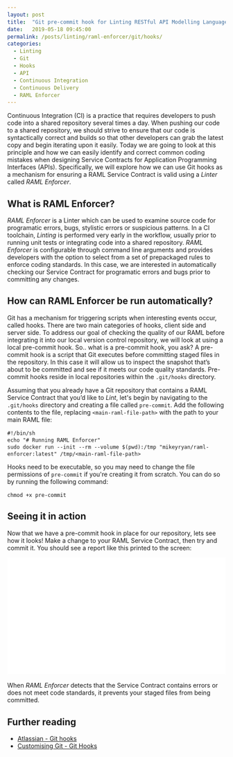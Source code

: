 ```yaml
---
layout: post
title:  "Git pre-commit hook for Linting RESTful API Modelling Language (RAML)"
date:   2019-05-18 09:45:00
permalink: /posts/linting/raml-enforcer/git/hooks/
categories:
  - Linting
  - Git
  - Hooks
  - API
  - Continuous Integration
  - Continuous Delivery
  - RAML Enforcer
---
```


Continuous Integration (CI) is a practice that requires developers to push code into a shared repository several times a day. When pushing our code to a shared repository, we should strive to ensure that our code is syntactically correct and builds so that other developers can grab the latest copy and begin iterating upon it easily. Today we are going to look at this principle and how we can easily identify and correct common coding mistakes when designing Service Contracts for Application Programming Interfaces (APIs). Specifically, we will explore how we can use Git hooks as a mechanism for ensuring a RAML Service Contract is valid using a *Linter* called *RAML Enforcer*.

## What is RAML Enforcer?
*RAML Enforcer* is a Linter which can be used to examine source code for programatic errors, bugs, stylistic errors or suspicious patterns. In a CI toolchain, *Linting* is performed very early in the workflow, usually prior to running unit tests or integrating code into a shared repository. *RAML Enforcer* is configurable through command line arguments and provides developers with the option to select from a set of prepackaged rules to enforce coding standards. In this case, we are interested in automatically checking our Service Contract for programatic errors and bugs prior to committing any changes.

## How can RAML Enforcer be run automatically?
Git has a mechanism for triggering scripts when interesting events occur, called hooks. There are two main categories of hooks, client side and server side. To address our goal of checking the quality of our RAML before integrating it into our local version control repository, we will look at using a local pre-commit hook. So.. what is a pre-commit hook, you ask? A pre-commit hook is a script that Git executes before committing staged files in the repository. In this case it will allow us to inspect the snapshot that’s about to be committed and see if it meets our code quality standards. Pre-commit hooks reside in local repositories within the ```.git/hooks``` directory.

Assuming that you already have a Git repository that contains a RAML Service Contract that you’d like to *Lint*, let's begin by navigating to the ```.git/hooks``` directory and creating a file called ```pre-commit```. Add the following contents to the file, replacing ```<main-raml-file-path>``` with the path to your main RAML file:
```
#!/bin/sh
echo "# Running RAML Enforcer"
sudo docker run --init --rm --volume $(pwd):/tmp "mikeyryan/raml-enforcer:latest" /tmp/<main-raml-file-path>
```
Hooks need to be executable, so you may need to change the file permissions of ```pre-commit``` if you're creating it from scratch. You can do so by running the following command:
```
chmod +x pre-commit
```

## Seeing it in action
Now that we have a pre-commit hook in place for our repository, lets see how it looks! Make a change to your RAML Service Contract, then try and commit it. You should see a report like this printed to the screen:

![Git hook screenshot](/assets/images/posts/git-hook-linter-commit.svg)

When *RAML Enforcer* detects that the Service Contract contains errors or does not meet code standards, it prevents your staged files from being committed.

## Further reading
* [Atlassian - Git hooks](https://www.atlassian.com/git/tutorials/git-hooks)
* [Customising Git - Git Hooks](https://git-scm.com/book/en/v2/Customizing-Git-Git-Hooks)
